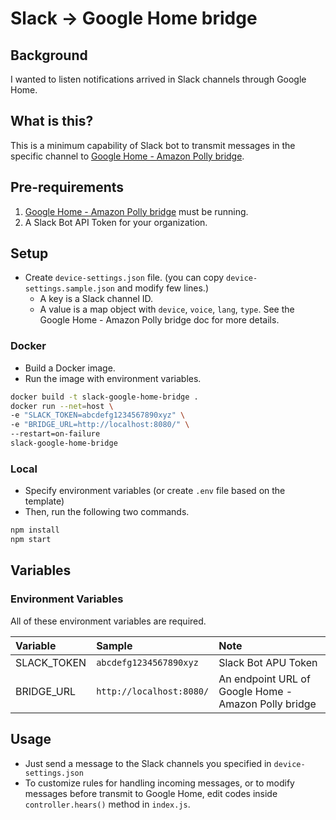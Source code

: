 # Slack -> Google Home bridge

## Background
I wanted to listen notifications arrived in Slack channels through Google Home.

## What is this?
This is a minimum capability of Slack bot to transmit messages in the specific channel to [Google Home - Amazon Polly bridge](https://github.com/hjmsano/google-home-amazon-polly-bridge).

## Pre-requirements
1. [Google Home - Amazon Polly bridge](https://github.com/hjmsano/google-home-amazon-polly-bridge) must be running.
2. A Slack Bot API Token for your organization.

## Setup

- Create `device-settings.json` file. (you can copy `device-settings.sample.json` and modify few lines.)
    - A key is a Slack channel ID.
    - A value is a map object with `device`, `voice`, `lang`, `type`. See the Google Home - Amazon Polly bridge doc for more details.

### Docker

- Build a Docker image.
- Run the image with environment variables.

```sh
docker build -t slack-google-home-bridge .
docker run --net=host \
-e "SLACK_TOKEN=abcdefg1234567890xyz" \
-e "BRIDGE_URL=http://localhost:8080/" \
--restart=on-failure
slack-google-home-bridge
```

### Local

- Specify environment variables (or create `.env` file based on the template)
- Then, run the following two commands.

```sh
npm install
npm start
```

## Variables

### Environment Variables

All of these environment variables are required.

|Variable|Sample|Note|
|:----|:----|:----|
|SLACK_TOKEN|`abcdefg1234567890xyz`|Slack Bot APU Token|
|BRIDGE_URL|`http://localhost:8080/`|An endpoint URL of Google Home - Amazon Polly bridge|

## Usage
- Just send a message to the Slack channels you specified in `device-settings.json`
- To customize rules for handling incoming messages, or to modify messages before transmit to Google Home, edit codes inside `controller.hears()` method in `index.js`.